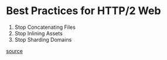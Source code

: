 # Best Practices for HTTP/2 Web 

1. Stop Concatenating Files
2. Stop Inlining Assets
3. Stop Sharding Domains

[source](https://blog.cloudflare.com/http-2-for-web-developers/)
